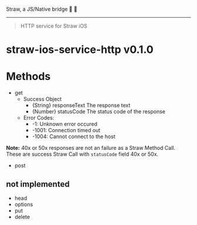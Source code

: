 Straw, a JS/Native bridge :tropical_drink: :tropical_drink:

----

> HTTP service for Straw iOS

# straw-ios-service-http v0.1.0

# Methods

- get
  - Success Object
    - {String} responseText The response text
    - {Number} statusCode The status code of the response
  - Error Codes:
    - -1: Unknown error occured
    - -1001: Connection timed out
    - -1004: Cannot connect to the host

**Note:** 40x or 50x responses are not an failure as a Straw Method Call. These are success Straw Call with `statusCode` field 40x or 50x.

- post

## not implemented
- head
- options
- put
- delete
